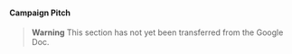 #### Campaign Pitch

> **Warning**
> This section has not yet been transferred from the Google Doc.
